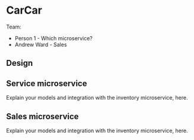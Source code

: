 # CarCar

Team:

* Person 1 - Which microservice?
* Andrew Ward - Sales

## Design

## Service microservice

Explain your models and integration with the inventory
microservice, here.

## Sales microservice

Explain your models and integration with the inventory
microservice, here.
